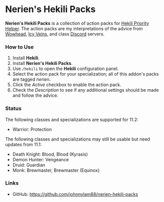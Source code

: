 # Nerien's Hekili Packs #

**Nerien's Hekili Packs** is a collection of action packs for [Hekili Priority Helper].
The action packs are my interpretations of the advice from [Wowhead], [Icy Veins], and class [Discord] servers.

  [Hekili Priority Helper]: https://www.curseforge.com/wow/addons/hekili
  [Wowhead]: https://www.wowhead.com/classes
  [Icy Veins]: https://www.icy-veins.com/wow/class-guides
  [Discord]: https://www.wowhead.com/discord-servers#class-discord-servers

### How to Use ###

1. Install **Hekili**.
2. Install **Nerien's Hekili Packs**.
3. Use `/hekili` to open the **Hekili** configuration panel.
4. Select the action pack for your specialization; all of this addon's packs are tagged *nerien*.
5. Click the *Active* checkbox to enable the action pack.
6. Check the *Description* to see if any additional settings should be made and follow the advice.

### Status ###

The following classes and specializations are supported for 11.2:

- Warrior: Protection

The following classes and specializations may still be usable but need updates from 11.1:

- Death Knight: Blood, Blood (Kyrasis)
- Demon Hunter: Vengeance
- Druid: Guardian
- Monk: Brewmaster, Brewmaster (Equinox)

### Links ###

- GitHub: https://github.com/johnnylam88/nerien-hekili-packs
